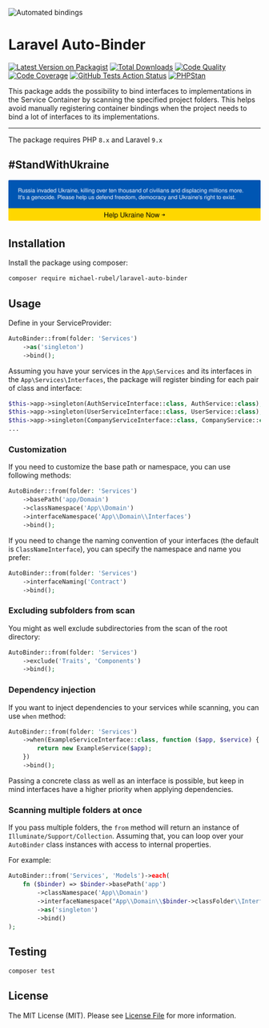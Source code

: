 ![Automated bindings](https://user-images.githubusercontent.com/37669560/176007043-1e1b927e-3b44-468b-8b94-edbc91332603.png)

# Laravel Auto-Binder
[![Latest Version on Packagist](https://img.shields.io/packagist/v/michael-rubel/laravel-auto-binder.svg?style=flat-square&logo=packagist)](https://packagist.org/packages/michael-rubel/laravel-auto-binder)
[![Total Downloads](https://img.shields.io/packagist/dt/michael-rubel/laravel-auto-binder.svg?style=flat-square&logo=packagist)](https://packagist.org/packages/michael-rubel/laravel-auto-binder)
[![Code Quality](https://img.shields.io/scrutinizer/quality/g/michael-rubel/laravel-auto-binder.svg?style=flat-square&logo=scrutinizer)](https://scrutinizer-ci.com/g/michael-rubel/laravel-auto-binder/?branch=main)
[![Code Coverage](https://img.shields.io/scrutinizer/coverage/g/michael-rubel/laravel-auto-binder.svg?style=flat-square&logo=scrutinizer)](https://scrutinizer-ci.com/g/michael-rubel/laravel-auto-binder/?branch=main)
[![GitHub Tests Action Status](https://img.shields.io/github/workflow/status/michael-rubel/laravel-auto-binder/run-tests/main?style=flat-square&label=tests&logo=github)](https://github.com/michael-rubel/laravel-auto-binder/actions)
[![PHPStan](https://img.shields.io/github/workflow/status/michael-rubel/laravel-auto-binder/phpstan/main?style=flat-square&label=larastan&logo=laravel)](https://github.com/michael-rubel/laravel-auto-binder/actions)

This package adds the possibility to bind interfaces to implementations in the Service Container by scanning the specified project folders. This helps avoid manually registering container bindings when the project needs to bind a lot of interfaces to its implementations.

---

The package requires PHP `8.x` and Laravel `9.x`

## #StandWithUkraine
[![SWUbanner](https://raw.githubusercontent.com/vshymanskyy/StandWithUkraine/main/banner2-direct.svg)](https://github.com/vshymanskyy/StandWithUkraine/blob/main/docs/README.md)

## Installation
Install the package using composer:
```bash
composer require michael-rubel/laravel-auto-binder
```

## Usage

Define in your ServiceProvider:
```php
AutoBinder::from(folder: 'Services')
    ->as('singleton')
    ->bind();
```

Assuming you have your services in the `App\Services` and its interfaces in the `App\Services\Interfaces`, the package will register binding for each pair of class and interface:
```php
$this->app->singleton(AuthServiceInterface::class, AuthService::class);
$this->app->singleton(UserServiceInterface::class, UserService::class);
$this->app->singleton(CompanyServiceInterface::class, CompanyService::class);
...
```

### Customization

If you need to customize the base path or namespace, you can use following methods:
```php
AutoBinder::from(folder: 'Services')
    ->basePath('app/Domain')
    ->classNamespace('App\\Domain')
    ->interfaceNamespace('App\\Domain\\Interfaces')
    ->bind();
```

If you need to change the naming convention of your interfaces (the default is `ClassNameInterface`), you can specify the namespace and name you prefer:
```php
AutoBinder::from(folder: 'Services')
    ->interfaceNaming('Contract')
    ->bind();
```

### Excluding subfolders from scan

You might as well exclude subdirectories from the scan of the root directory:
```php
AutoBinder::from(folder: 'Services')
    ->exclude('Traits', 'Components')
    ->bind();
```

### Dependency injection

If you want to inject dependencies to your services while scanning, you can use `when` method:
```php
AutoBinder::from(folder: 'Services')
    ->when(ExampleServiceInterface::class, function ($app, $service) {
        return new ExampleService($app);
    })
    ->bind();
```
Passing a concrete class as well as an interface is possible, but keep in mind interfaces have a higher priority when applying dependencies.

### Scanning multiple folders at once

If you pass multiple folders, the `from` method will return an instance of `Illuminate/Support/Collection`. Assuming that, you can loop over your `AutoBinder` class instances with access to internal properties.

For example:
```php
AutoBinder::from('Services', 'Models')->each(
    fn ($binder) => $binder->basePath('app')
        ->classNamespace('App\\Domain')
        ->interfaceNamespace("App\\Domain\\$binder->classFolder\\Interfaces")
        ->as('singleton')
        ->bind()
);
```

## Testing
```bash
composer test
```

## License
The MIT License (MIT). Please see [License File](LICENSE.md) for more information.
